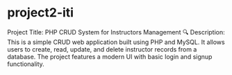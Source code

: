 # project2-iti
Project Title: PHP CRUD System for Instructors Management 🔍 Description:  This is a simple CRUD web application built using PHP and MySQL. It allows users to create, read, update, and delete instructor records from a database. The project features a modern UI with basic login and signup functionality.
